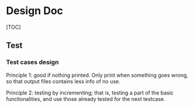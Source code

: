 # Design Doc

[TOC]

## Test

### Test cases design

Principle 1: good if nothing printed. Only print when something goes wrong, so that output files contains less info of no use.

Principle 2: testing by incrementing; that is, testing a part of the basic functionalities, and use those already tested for the next testcase.


